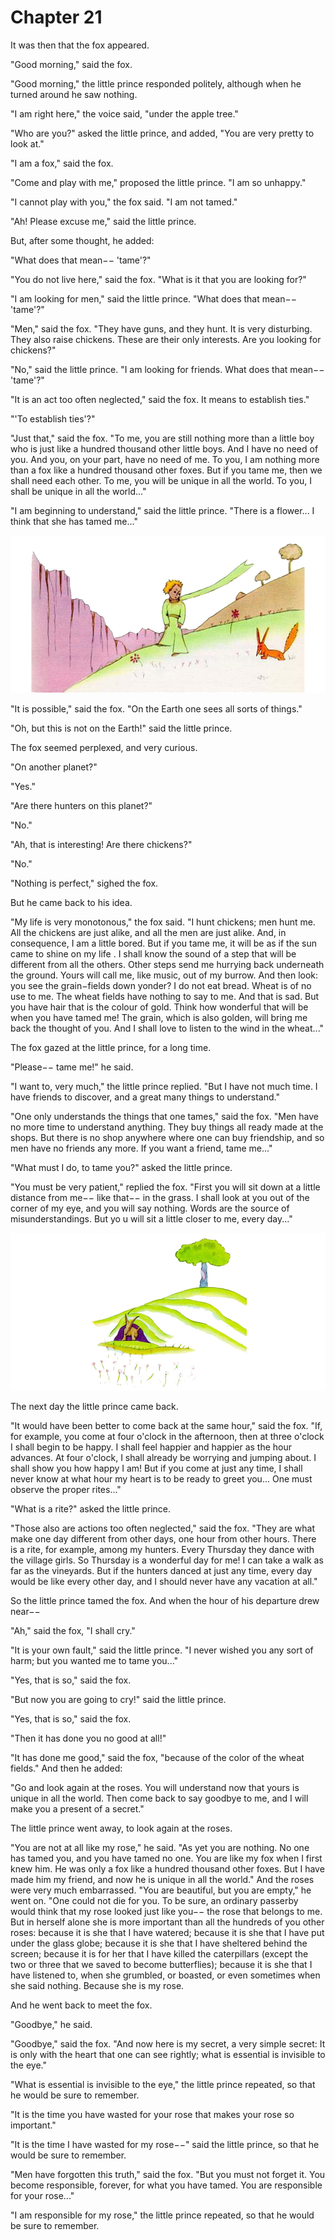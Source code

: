# Chapter 21

It was then that the fox appeared.

"Good morning," said the fox.

"Good morning," the little prince responded politely, although when he turned around he saw nothing.

"I am right here," the voice said, "under the apple tree."

"Who are you?" asked the little prince, and added, "You are very pretty to look at."

"I am a fox," said the fox.

"Come and play with me," proposed the little prince. "I am so unhappy."

"I cannot play with you," the fox said. "I am not tamed."

"Ah! Please excuse me," said the little prince.

But, after some thought, he added:

"What does that mean−− 'tame'?"

"You do not live here," said the fox. "What is it that you are looking for?"

"I am looking for men," said the little prince. "What does that mean−− 'tame'?"

"Men," said the fox. "They have guns, and they hunt. It is very disturbing. They also raise chickens. These are their only interests. Are you looking for chickens?"

"No," said the little prince. "I am looking for friends. What does that mean−− 'tame'?"

"It is an act too often neglected," said the fox. It means to establish ties."

"'To establish ties'?"

"Just that," said the fox. "To me, you are still nothing more than a little boy who is just like a hundred thousand other little boys. And I have no need of you. And you, on your part, have no need of me. To you, I am nothing more than a fox like a hundred thousand other foxes. But if you tame me, then we shall need each other. To me, you will be unique in all the world. To you, I shall be unique in all the world..."

"I am beginning to understand," said the little prince. "There is a flower... I think that she has tamed me..."

![Image 21-1](assets/21-1.jpg)

"It is possible," said the fox. "On the Earth one sees all sorts of things."

"Oh, but this is not on the Earth!" said the little prince.

The fox seemed perplexed, and very curious.

"On another planet?"

"Yes."

"Are there hunters on this planet?"

"No."

"Ah, that is interesting! Are there chickens?"

"No."

"Nothing is perfect," sighed the fox.

But he came back to his idea.

"My life is very monotonous," the fox said. "I hunt chickens; men hunt me. All the chickens are just alike, and all the men are just alike. And, in consequence, I am a little bored. But if you tame me, it will be as if the sun came to shine on my life . I shall know the sound of a step that will be different from all the others. Other steps send me hurrying back underneath the ground. Yours will call me, like music, out of my burrow. And then look: you see the grain−fields down yonder? I do not eat bread. Wheat is of no use to me. The wheat fields have nothing to say to me. And that is sad. But you have hair that is the colour of gold. Think how wonderful that will be when you have tamed me! The grain, which is also golden, will bring me back the thought of you. And I shall love to listen to the wind in the wheat..."

The fox gazed at the little prince, for a long time.

"Please−− tame me!" he said.

"I want to, very much," the little prince replied. "But I have not much time. I have friends to discover, and a great many things to understand."

"One only understands the things that one tames," said the fox. "Men have no more time to understand anything. They buy things all ready made at the shops. But there is no shop anywhere where one can buy friendship, and so men have no friends any more. If you want a friend, tame me..."

"What must I do, to tame you?" asked the little prince.

"You must be very patient," replied the fox. "First you will sit down at a little distance from me−− like that−− in the grass. I shall look at you out of the corner of my eye, and you will say nothing. Words are the source of misunderstandings. But yo u will sit a little closer to me, every day..."

![Image 21-2](assets/21-2.jpg)

The next day the little prince came back.

"It would have been better to come back at the same hour," said the fox. "If, for example, you come at four o'clock in the afternoon, then at three o'clock I shall begin to be happy. I shall feel happier and happier as the hour advances. At four o'clock, I shall already be worrying and jumping about. I shall show you how happy I am! But if you come at just any time, I shall never know at what hour my heart is to be ready to greet you... One must observe the proper rites..."

"What is a rite?" asked the little prince.

"Those also are actions too often neglected," said the fox. "They are what make one day different from other days, one hour from other hours. There is a rite, for example, among my hunters. Every Thursday they dance with the village girls. So Thursday is a wonderful day for me! I can take a walk as far as the vineyards. But if the hunters danced at just any time, every day would be like every other day, and I should never have any vacation at all."

So the little prince tamed the fox. And when the hour of his departure drew near−−

"Ah," said the fox, "I shall cry."

"It is your own fault," said the little prince. "I never wished you any sort of harm; but you wanted me to tame you..."

"Yes, that is so," said the fox.

"But now you are going to cry!" said the little prince.

"Yes, that is so," said the fox.

"Then it has done you no good at all!"

"It has done me good," said the fox, "because of the color of the wheat fields." And then he added:

"Go and look again at the roses. You will understand now that yours is unique in all the world. Then come back to say goodbye to me, and I will make you a present of a secret."

The little prince went away, to look again at the roses.

"You are not at all like my rose," he said. "As yet you are nothing. No one has tamed you, and you have tamed no one. You are like my fox when I first knew him. He was only a fox like a hundred thousand other foxes. But I have made him my friend, and now he is unique in all the world." And the roses were very much embarrassed. "You are beautiful, but you are empty," he went on. "One could not die for you. To be sure, an ordinary passerby would think that my rose looked just like you−− the rose that belongs to me. But in herself alone she is more important than all the hundreds of you other roses: because it is she that I have watered; because it is she that I have put under the glass globe; because it is she that I have sheltered behind the screen; because it is for her that I have killed the caterpillars (except the two or three that we saved to become butterflies); because it is she that I have listened to, when she grumbled, or boasted, or even sometimes when she said nothing. Because she is my rose.

And he went back to meet the fox.

"Goodbye," he said.

"Goodbye," said the fox. "And now here is my secret, a very simple secret: It is only with the heart that one can see rightly; what is essential is invisible to the eye."

"What is essential is invisible to the eye," the little prince repeated, so that he would be sure to remember.

"It is the time you have wasted for your rose that makes your rose so important."

"It is the time I have wasted for my rose−−" said the little prince, so that he would be sure to remember.

"Men have forgotten this truth," said the fox. "But you must not forget it. You become responsible, forever, for what you have tamed. You are responsible for your rose..."

"I am responsible for my rose," the little prince repeated, so that he would be sure to remember.